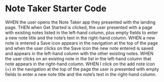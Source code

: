 # Note Taker Starter Code

WHEN the user opens the Note Taker app they presented with the landing page. 
THEN when Get Started is clicked, the user presented with a page with existing notes listed in the left-hand column, plus empty fields to enter a new note title and the note’s text in the right-hand column.
WHEN a new note is entered a Save icon appears in the navigation at the top of the page and when the user clicks on the Save icon the new note entered is saved and appears in the left-hand column with the other existing notes.
WHEN the user clicks on an existing note in the list in the left-hand column that note appears in the right-hand column.
WHEN I click on the add note icon (+) in the navigation at the top of the page the user is presented with empty fields to enter a new note title and the note’s text in the right-hand column.